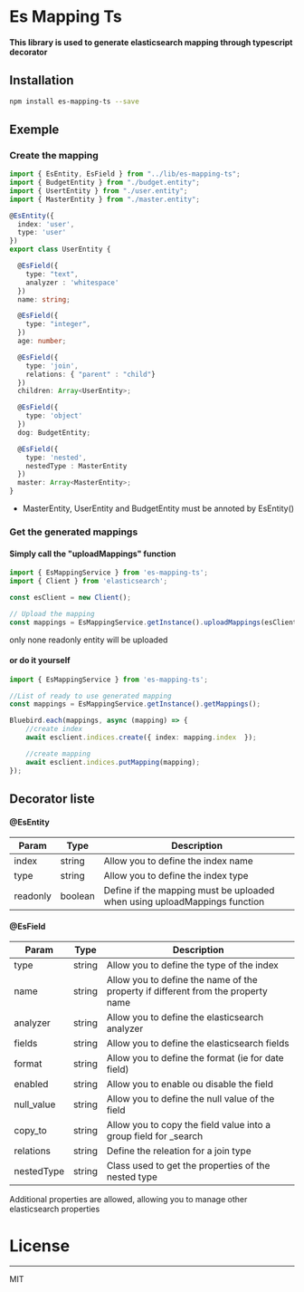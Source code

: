 # Es Mapping Ts

#### This library is used to generate elasticsearch mapping through typescript decorator

## Installation

```sh
npm install es-mapping-ts --save
```

## Exemple

### Create the mapping 
```typescript
import { EsEntity, EsField } from "../lib/es-mapping-ts";
import { BudgetEntity } from "./budget.entity";
import { UsertEntity } from "./user.entity";
import { MasterEntity } from "./master.entity";

@EsEntity({
  index: 'user',
  type: 'user'
})
export class UserEntity {

  @EsField({
    type: "text",
    analyzer : 'whitespace'
  })
  name: string;

  @EsField({
    type: "integer",
  })
  age: number;

  @EsField({
    type: 'join',
    relations: { "parent" : "child"}
  })
  children: Array<UserEntity>;

  @EsField({
    type: 'object'
  })
  dog: BudgetEntity;

  @EsField({
    type: 'nested',
    nestedType : MasterEntity
  })
  master: Array<MasterEntity>;
}
```

* MasterEntity,  UserEntity and BudgetEntity must be annoted by EsEntity() 

### Get the generated mappings

#### Simply call the "uploadMappings"  function
```typescript
import { EsMappingService } from 'es-mapping-ts';
import { Client } from 'elasticsearch';

const esClient = new Client();

// Upload the mapping
const mappings = EsMappingService.getInstance().uploadMappings(esClient);
```

only none readonly entity will be uploaded


#### or do it yourself

```typescript
import { EsMappingService } from 'es-mapping-ts';

//List of ready to use generated mapping
const mappings = EsMappingService.getInstance().getMappings();

Bluebird.each(mappings, async (mapping) => {
    //create index
    await esclient.indices.create({ index: mapping.index  });

    //create mapping
    await esclient.indices.putMapping(mapping);
});
```

## Decorator liste

#### @EsEntity
| Param | Type |  Description |
| ------ | ------ | ------ |
| index | string | Allow you to define the index name |
| type | string | Allow you to define the index type |
| readonly | boolean | Define if the mapping must be uploaded when using uploadMappings function |

#### @EsField
| Param | Type |  Description |
| ------ | ------ | ------ |
| type | string | Allow you to define the type of the index |
| name | string | Allow you to define the name of the property if different from the property name |
| analyzer | string | Allow you to define the elasticsearch analyzer |
| fields | string | Allow you to define the elasticsearch fields |
| format | string | Allow you to define the format (ie for date field) |
| enabled | string | Allow you to enable ou disable the field |
| null_value | string | Allow you to define the null value of the field |
| copy_to | string | Allow you to copy the field value into a group field for _search |
| relations | string | Define the releation for a join type |
| nestedType | string | Class used to get the properties of the nested type |

Additional properties are allowed, allowing you to manage other elasticsearch properties

# License
----

MIT
